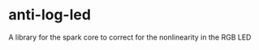 anti-log-led
============

A library for the spark core to correct for the nonlinearity in the RGB LED
